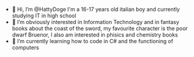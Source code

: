 - 👋 Hi, I’m @HattyDoge I'm a 16-17 years old italian boy and currently studying IT in high school
- 👀 I’m obviously interested in Information Technology and in fantasy books about the coast of the sword, my favourite character is the poor dwarf Bruenor, I also am interested in phisics and chemistry books
- 🌱 I’m currently learning how to code in C# and the functioning of computers
<!---
HattyDoge/HattyDoge is a ✨ special ✨ repository because its `README.md` (this file) appears on your GitHub profile.
You can click the Preview link to take a look at your changes.
--->
